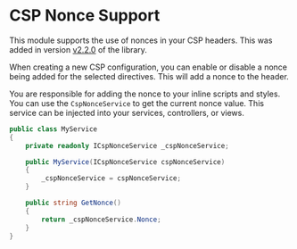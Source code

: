 ﻿# CSP Nonce Support

This module supports the use of nonces in your CSP headers. This was added in version [v2.2.0](https://github.com/liamgold/xperience-community-csp-management/releases/tag/v2.2.0) of the library.

When creating a new CSP configuration, you can enable or disable a nonce being added for the selected directives. This will add a nonce to the header.

You are responsible for adding the nonce to your inline scripts and styles. You can use the `CspNonceService` to get the current nonce value. This service can be injected into your services, controllers, or views.

```csharp
public class MyService
{
    private readonly ICspNonceService _cspNonceService;

    public MyService(ICspNonceService cspNonceService)
    {
        _cspNonceService = cspNonceService;
    }

    public string GetNonce()
    {
        return _cspNonceService.Nonce;
    }
}
```
